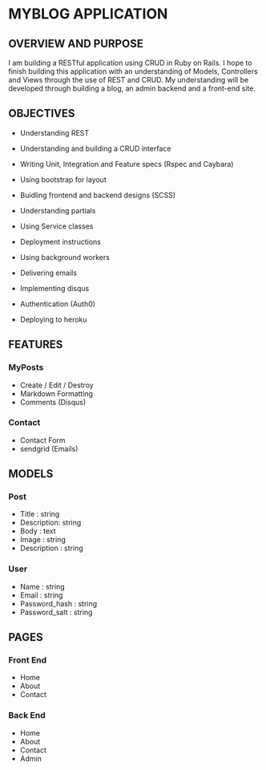 # MYBLOG APPLICATION

## OVERVIEW AND PURPOSE

I am building a RESTful application using CRUD in Ruby on Rails. I hope to finish building this application with an understanding of Models, Controllers and Views through the use of REST and CRUD. My understanding will be developed through building a blog, an admin backend and a front-end site.

## OBJECTIVES

* Understanding REST

* Understanding and building a CRUD interface

* Writing Unit, Integration and Feature specs (Rspec and Caybara)

* Using bootstrap for layout

* Buidling frontend and backend designs (SCSS)

* Understanding partials

* Using Service classes 

* Deployment instructions

* Using background workers

* Delivering emails

* Implementing disqus

* Authentication (Auth0)

* Deploying to heroku

## FEATURES
### MyPosts
- Create / Edit / Destroy
- Markdown Formatting
- Comments (Disqus)

### Contact
- Contact Form
- sendgrid (Emails)

## MODELS
### Post 
- Title : string
- Description: string
- Body : text
- Image : string
- Description : string

### User
- Name : string
- Email : string
- Password_hash : string
- Password_salt : string

## PAGES
### Front End
- Home
- About
- Contact

### Back End
- Home
- About
- Contact
- Admin

